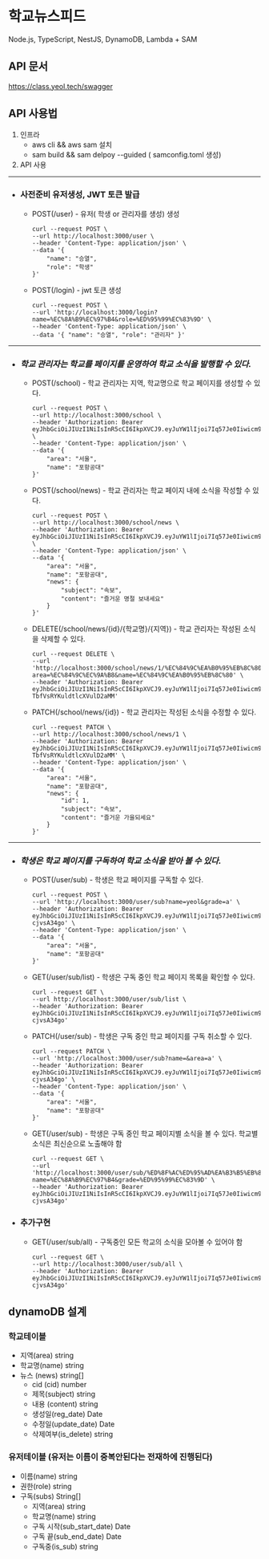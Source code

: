# 학교뉴스피드

Node.js, TypeScript, NestJS, DynamoDB, Lambda + SAM

## API 문서

https://class.yeol.tech/swagger

## API 사용법

1. 인프라
    - aws cli && aws sam 설치
    - sam build && sam delpoy --guided ( samconfig.toml 생성)
2. API 사용
     
---
- ### 사전준비 유저생성, JWT 토큰 발급
    - POST(/user) - 유저( 학생 or 관리자를 생성) 생성

        ```
        curl --request POST \
        --url http://localhost:3000/user \
        --header 'Content-Type: application/json' \
        --data '{
            "name": "승열",
            "role": "학생"
        }'
        ```
    - POST(/login) - jwt 토큰 생성
        ```
       curl --request POST \
        --url 'http://localhost:3000/login?name=%EC%8A%B9%EC%97%B4&role=%ED%95%99%EC%83%9D' \
        --header 'Content-Type: application/json' \
        --data '{ "name": "승열", "role": "관리자" }'
        ```

---
- ### _학교 관리자는 학교를 페이지를 운영하여 학교 소식을 발행할 수 있다._
    -  POST(/school) - 학교 관리자는 지역, 학교명으로 학교 페이지를 생성할 수 있다.
        ```
       curl --request POST \
        --url http://localhost:3000/school \
        --header 'Authorization: Bearer eyJhbGciOiJIUzI1NiIsInR5cCI6IkpXVCJ9.eyJuYW1lIjoi7Iq57Je0Iiwicm9sZSI6Iuq0gOumrOyekCIsImlhdCI6MTYzMTk4OTUyMiwiZXhwIjoxNjMxOTkzMTIyfQ._oka6UWwucEYOqgj5WrOhg5N16iQOzMFsmh_soxbDq0' \
        --header 'Content-Type: application/json' \
        --data '{
            "area": "서울",
            "name": "포항공대"
        }'
        ```
    - POST(/school/news) -  학교 관리자는 학교 페이지 내에 소식을 작성할 수 있다.
        ```
        curl --request POST \
        --url http://localhost:3000/school/news \
        --header 'Authorization: Bearer eyJhbGciOiJIUzI1NiIsInR5cCI6IkpXVCJ9.eyJuYW1lIjoi7Iq57Je0Iiwicm9sZSI6Iuq0gOumrOyekCIsImlhdCI6MTYzMjA4MDk4MiwiZXhwIjoxNjMyMDg0NTgyfQ.5WPAWND6qMYeEs8dKFlftVglTRtfBHIS57vSLEBBRB0' \
        --header 'Content-Type: application/json' \
        --data '{
            "area": "서울",
            "name": "포항공대",
            "news": {
                "subject": "속보",
                "content": "즐거운 명절 보내세요"
            }
        }'
        ```
    - DELETE(/school/news/{id}/{학교명}/{지역}) -  학교 관리자는 작성된 소식을 삭제할 수 있다.
        ```
        curl --request DELETE \
        --url 'http://localhost:3000/school/news/1/%EC%84%9C%EA%B0%95%EB%8C%80/%EC%84%9C%EC%9A%B8?area=%EC%84%9C%EC%9A%B8&name=%EC%84%9C%EA%B0%95%EB%8C%80' \
        --header 'Authorization: Bearer eyJhbGciOiJIUzI1NiIsInR5cCI6IkpXVCJ9.eyJuYW1lIjoi7Iq57Je0Iiwicm9sZSI6Iuq0gOumrOyekCIsImlhdCI6MTYzMjI0MDA0MywiZXhwIjoxNjMyMjQzNjQzfQ.Hw_OOdG3riXv3aIg1Ek-TbfVsRYKuldtlcXVulD2aMM'
        ```
    - PATCH(/school/news/{id}) - 학교 관리자는 작성된 소식을 수정할 수 있다.

        ```
        curl --request PATCH \
        --url http://localhost:3000/school/news/1 \
        --header 'Authorization: Bearer eyJhbGciOiJIUzI1NiIsInR5cCI6IkpXVCJ9.eyJuYW1lIjoi7Iq57Je0Iiwicm9sZSI6Iuq0gOumrOyekCIsImlhdCI6MTYzMjI0MDA0MywiZXhwIjoxNjMyMjQzNjQzfQ.Hw_OOdG3riXv3aIg1Ek-TbfVsRYKuldtlcXVulD2aMM' \
        --header 'Content-Type: application/json' \
        --data '{
            "area": "서울",
            "name": "포항공대",
            "news": {
                "id": 1,
                "subject": "속보",
                "content": "즐거운 가을되세요"
            }
        }'
        ```
---
- ### _학생은 학교 페이지를 구독하여 학교 소식을 받아 볼 수 있다._
    - POST(/user/sub) - 학생은 학교 페이지를 구독할 수 있다.
        ```
        curl --request POST \
        --url 'http://localhost:3000/user/sub?name=yeol&grade=a' \
        --header 'Authorization: Bearer eyJhbGciOiJIUzI1NiIsInR5cCI6IkpXVCJ9.eyJuYW1lIjoi7Iq57Je0Iiwicm9sZSI6Iu2VmeyDnSIsImlhdCI6MTYzMjI0MDUwMiwiZXhwIjoxNjMyMjQ0MTAyfQ.K9vW5wXc2hTyQbxgxPdl9Y7f1wK3Orsw6-cjvsA34go' \
        --header 'Content-Type: application/json' \
        --data '{
            "area": "서울",
            "name": "포항공대"
        }'
        ```
    - GET(/user/sub/list) - 학생은 구독 중인 학교 페이지 목록을 확인할 수 있다.
        ```
        curl --request GET \
        --url http://localhost:3000/user/sub/list \
        --header 'Authorization: Bearer eyJhbGciOiJIUzI1NiIsInR5cCI6IkpXVCJ9.eyJuYW1lIjoi7Iq57Je0Iiwicm9sZSI6Iu2VmeyDnSIsImlhdCI6MTYzMjI0MDUwMiwiZXhwIjoxNjMyMjQ0MTAyfQ.K9vW5wXc2hTyQbxgxPdl9Y7f1wK3Orsw6-cjvsA34go'
        ```
    - PATCH(/user/sub) - 학생은 구독 중인 학교 페이지를 구독 취소할 수 있다.
        ```
        curl --request PATCH \
        --url 'http://localhost:3000/user/sub?name=&area=a' \
        --header 'Authorization: Bearer eyJhbGciOiJIUzI1NiIsInR5cCI6IkpXVCJ9.eyJuYW1lIjoi7Iq57Je0Iiwicm9sZSI6Iu2VmeyDnSIsImlhdCI6MTYzMjI0MDUwMiwiZXhwIjoxNjMyMjQ0MTAyfQ.K9vW5wXc2hTyQbxgxPdl9Y7f1wK3Orsw6-cjvsA34go' \
        --header 'Content-Type: application/json' \
        --data '{
            "area": "서울",
            "name": "포항공대"
        }'
        ```
    - GET(/user/sub) - 학생은 구독 중인 학교 페이지별 소식을 볼 수 있다. 학교별 소식은 최신순으로 노출해야 함
        ```
        curl --request GET \
        --url 'http://localhost:3000/user/sub/%ED%8F%AC%ED%95%AD%EA%B3%B5%EB%8C%80/%EC%84%9C%EC%9A%B8?name=%EC%8A%B9%EC%97%B4&grade=%ED%95%99%EC%83%9D' \
        --header 'Authorization: Bearer eyJhbGciOiJIUzI1NiIsInR5cCI6IkpXVCJ9.eyJuYW1lIjoi7Iq57Je0Iiwicm9sZSI6Iu2VmeyDnSIsImlhdCI6MTYzMjI0MDUwMiwiZXhwIjoxNjMyMjQ0MTAyfQ.K9vW5wXc2hTyQbxgxPdl9Y7f1wK3Orsw6-cjvsA34go'
        ```

- ### 추가구현
    - GET(/user/sub/all) - 구독중인 모든 학교의 소식을 모아볼 수 있어야 함
        ```
        curl --request GET \
        --url http://localhost:3000/user/sub/all \
        --header 'Authorization: Bearer eyJhbGciOiJIUzI1NiIsInR5cCI6IkpXVCJ9.eyJuYW1lIjoi7Iq57Je0Iiwicm9sZSI6Iu2VmeyDnSIsImlhdCI6MTYzMjI0MDUwMiwiZXhwIjoxNjMyMjQ0MTAyfQ.K9vW5wXc2hTyQbxgxPdl9Y7f1wK3Orsw6-cjvsA34go'
        ```


## dynamoDB 설계
### 학교테이블
-  지역(area) string
- 학교명(name) string
- 뉴스 (news) string[]
    - cid (cid) number
    - 제목(subject) string
    - 내용 (content) string
    - 생성일(reg_date) Date
    - 수정일(update_date) Date
    - 삭제여부(is_delete) string
### 유저테이블 (유저는 이름이 중복안된다는 전재하에 진행된다)
- 이름(name) string
- 권한(role) string
- 구독(subs) String[]
    - 지역(area) string
    - 학교명(name)  string
    - 구독 시작(sub_start_date) Date
    - 구독 끝(sub_end_date) Date
    - 구독중(is_sub) string